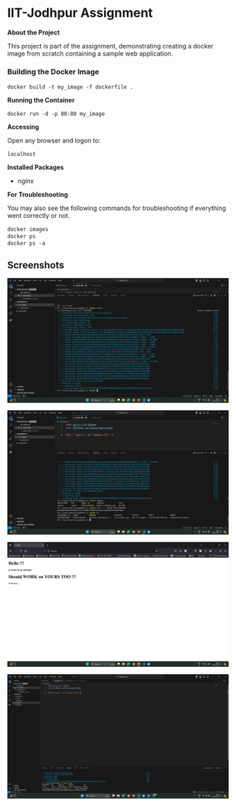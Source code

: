 # IIT-Jodhpur Assignment

**About the Project**

This project is part of the assignment, demonstrating creating a docker image from scratch containing a sample web application.



### Building the Docker Image
```
docker build -t my_image -f dockerfile .
```
**Running the Container**
```
docker run -d -p 80:80 my_image
```
**Accessing**

Open any browser and logon to:
``` 
localhost
```

**Installed Packages**
* nginx


**For Troubleshooting**

You may also see the following commands for troubleshooting if everything went correctly or not. 

```
docker images
docker ps
docker ps -a
```

## Screenshots

![App Screenshot](screenshots/1.png)

![App Screenshot](screenshots/2.png)

![App Screenshot](screenshots/3.png)

![App Screenshot](screenshots/4.png)


